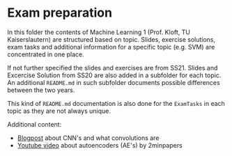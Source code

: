 # Exam preparation

In this folder the contents of Machine Learning 1 (Prof. Kloft, TU Kaiserslautern) are structured based on topic.
Slides, exercise solutions, exam tasks and additional information for a specific topic (e.g. SVM) are concentrated in one place.

If not further specified the slides and exercises are from SS21.
Slides and Excercise Solution from SS20 are also added in a subfolder for each topic.
An additional `README.md` in such subfolder documents possible differences between the two years.

This kind of `README.md` documentation is also done for the `ExamTasks` in each topic as they are not always unique.

Additional content:
- [Blogpost](http://colah.github.io/posts/2014-07-Conv-Nets-Modular/) about CNN's and what convolutions are
- [Youtube video](https://www.youtube.com/watch?v=Rdpbnd0pCiI) about autoencoders (AE's) by 2minpapers
